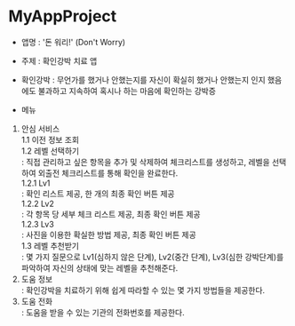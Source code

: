 # MyAppProject

- 앱명 : '돈 워리!' (Don't Worry)
- 주제 : 확인강박 치료 앱 

- 확인강박 :
무언가를 했거나 안했는지를 자신이 확실히 했거나 안했는지 인지 했음에도 불과하고 지속하여 혹시나 하는 마음에 확인하는 강박증


- 메뉴
1. 안심 서비스  
  1.1 이전 정보 조회  
  1.2 레벨 선택하기  
    : 직접 관리하고 싶은 항목을 추가 및 삭제하여 체크리스트를 생성하고, 레벨을 선택하여 외출전 체크리스트를 통해 확인을 완료한다.  
    1.2.1 Lv1  
      : 확인 리스트 제공, 한 개의 최종 확인 버튼 제공  
    1.2.2 Lv2  
      : 각 항목 당 세부 체크 리스트 제공, 최종 확인 버튼 제공  
    1.2.3 Lv3  
      : 사진을 이용한 확실한 방법 제공, 최종 확인 버튼 제공  
  1.3 레벨 추천받기  
    : 몇 가지 질문으로 Lv1(심하지 않은 단계), Lv2(중간 단계), Lv3(심한 강박단계)를 파악하여 자신의 상태에 맞는 레벨을 추천해준다. 
2. 도움 정보  
  : 확인강박을 치료하기 위해 쉽게 따라할 수 있는 몇 가지 방법들을 제공한다.
3. 도움 전화  
  : 도움을 받을 수 있는 기관의 전화번호를 제공한다.

